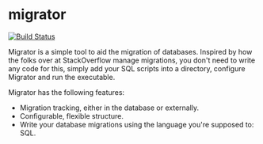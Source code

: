 # migrator

[![Build Status](https://travis-ci.org/bunsenapp/migrator.svg?branch=master)](https://travis-ci.org/bunsenapp/migrator)

Migrator is a simple tool to aid the migration of databases. Inspired by how the
folks over at StackOverflow manage migrations, you don't need to write any code
for this, simply add your SQL scripts into a directory, configure Migrator 
and run the executable. 

Migrator has the following features:

* Migration tracking, either in the database or externally.
* Configurable, flexible structure.
* Write your database migrations using the language you're supposed to: SQL.
